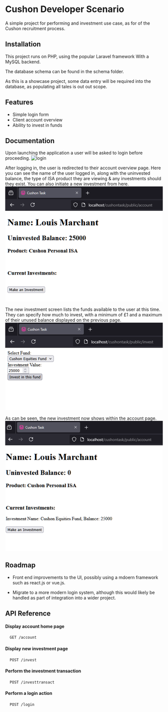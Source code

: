 
# Cushon Developer Scenario

A simple project for performing and investment use case, as for of the Cushon recruitment process.


## Installation

This project runs on PHP, using the popular Laravel framework With a MySQL backend.

The database schema can be found in the schema folder.

As this is a showcase project, some data entry will be required into the database, as populating all tales is out out scope.

## Features

- Simple login form
- Client account overview
- Ability to invest in funds


## Documentation

Upon launching the application a user will be asked to login before proceeding.
![login](https://github.com/gwalahad/cushontask/blob/main/docimages/login.pngraw=true)

After logging in, the user is redirected to their account overview page.
Here you can see the name of the user logged in, along with the uninvested balance, the type of ISA product they are viewing & any investments should they exist. You can also initiate a new investment from here.
![account](https://github.com/gwalahad/cushontask/blob/main/docimages/account1.png?raw=true)

The new investment screen lists the funds available to the user at this time.
They can specify how much to invest, with a minimum of £1 and a maximum of their unused balance displayed on the previous page.
![investment](https://github.com/gwalahad/cushontask/blob/main/docimages/invest.png?raw=true)

As can be seen, the new investment now shows within the account page.
![final account](https://github.com/gwalahad/cushontask/blob/main/docimages/account2.png?raw=true)


## Roadmap

- Front end improvements to the UI, possibly using a mdoern framework such as react.js or vue.js.

- Migrate to a more modern login system, although this would likely be handled as part of integration into a wider project.


## API Reference

#### Display account home page

```http
  GET /account
```

#### Display new investment page

```http
  POST /invest
```

#### Perform the investment transaction

```http
  POST /investtransact
```

#### Perform a login action

```http
  POST /login
```


